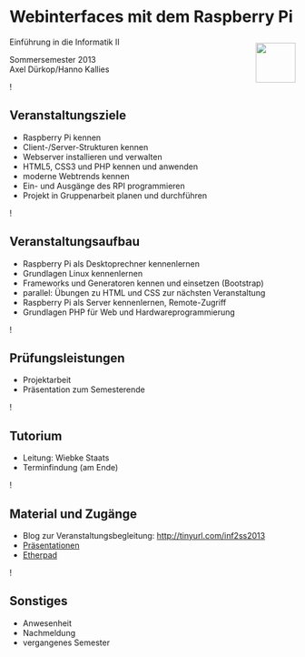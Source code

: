 # Webinterfaces mit dem Raspberry Pi #

<img style="padding-top: 10px; float: right" width="70" src="https://www.tenettech.com/training/Related/Packages/Footer/8/Raspberry_Pi_Logo_4.png" alt="" />

Einführung in die Informatik II

Sommersemester 2013  
Axel Dürkop/Hanno Kallies

!

## Veranstaltungsziele ##

* Raspberry Pi kennen
* Client-/Server-Strukturen kennen
* Webserver installieren und verwalten
* HTML5, CSS3 und PHP kennen und anwenden
* moderne Webtrends kennen
* Ein- und Ausgänge des RPI programmieren
* Projekt in Gruppenarbeit planen und durchführen

!

## Veranstaltungsaufbau

* Raspberry Pi als Desktoprechner kennenlernen
* Grundlagen Linux kennenlernen
* Frameworks und Generatoren kennen und einsetzen (Bootstrap)
* parallel: Übungen zu HTML und CSS zur nächsten Veranstaltung
* Raspberry Pi als Server kennenlernen, Remote-Zugriff
* Grundlagen PHP für Web und Hardwareprogrammierung

!

## Prüfungsleistungen ##

* Projektarbeit
* Präsentation zum Semesterende

!

## Tutorium ##

* Leitung: Wiebke Staats
* Terminfindung (am Ende)

!

## Material und Zugänge ##

* Blog zur Veranstaltungsbegleitung: http://tinyurl.com/inf2ss2013
* [Präsentationen](http://xldrkp.github.com/inf2ss2013/) 
* [Etherpad](http://openetherpad.org/inf2ss2013)

!

## Sonstiges ##

* Anwesenheit
* Nachmeldung
* vergangenes Semester